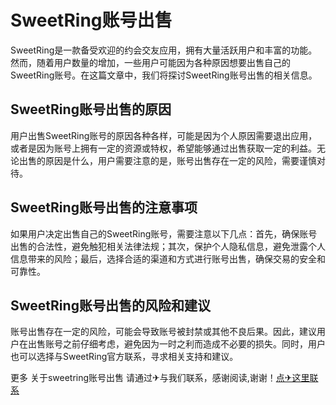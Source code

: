 # SweetRing账号出售

SweetRing是一款备受欢迎的约会交友应用，拥有大量活跃用户和丰富的功能。然而，随着用户数量的增加，一些用户可能因为各种原因想要出售自己的SweetRing账号。在这篇文章中，我们将探讨SweetRing账号出售的相关信息。

## SweetRing账号出售的原因

用户出售SweetRing账号的原因各种各样，可能是因为个人原因需要退出应用，或者是因为账号上拥有一定的资源或特权，希望能够通过出售获取一定的利益。无论出售的原因是什么，用户需要注意的是，账号出售存在一定的风险，需要谨慎对待。

## SweetRing账号出售的注意事项

如果用户决定出售自己的SweetRing账号，需要注意以下几点：首先，确保账号出售的合法性，避免触犯相关法律法规；其次，保护个人隐私信息，避免泄露个人信息带来的风险；最后，选择合适的渠道和方式进行账号出售，确保交易的安全和可靠性。

## SweetRing账号出售的风险和建议

账号出售存在一定的风险，可能会导致账号被封禁或其他不良后果。因此，建议用户在出售账号之前仔细考虑，避免因为一时之利而造成不必要的损失。同时，用户也可以选择与SweetRing官方联系，寻求相关支持和建议。

更多 关于sweetring账号出售 请通过✈与我们联系，感谢阅读,谢谢！[点✈这里联系](https://c.k02.cc)